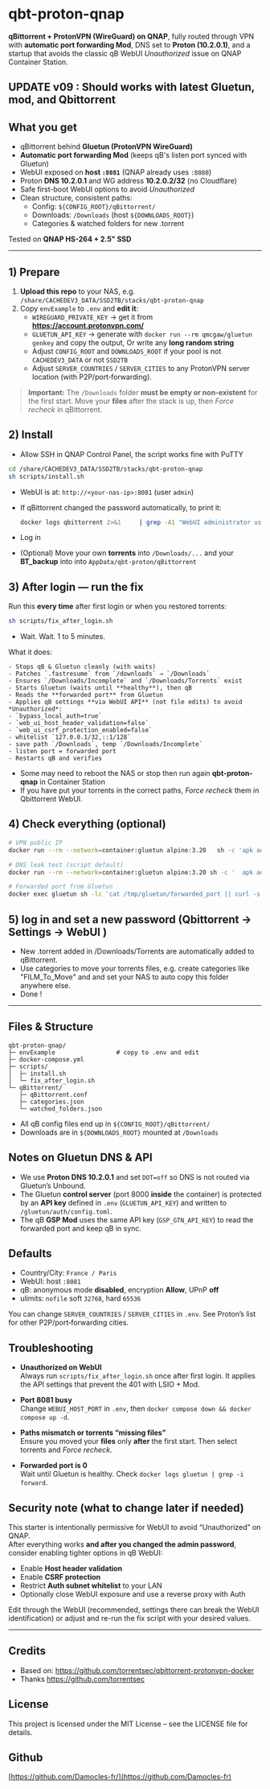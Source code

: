 # qbt-proton-qnap

**qBittorrent + ProtonVPN (WireGuard) on QNAP**, fully routed through VPN with **automatic port forwarding Mod**, DNS set to **Proton (10.2.0.1)**, and a startup that avoids the classic qB WebUI *Unauthorized* issue on QNAP Container Station.

## UPDATE v09 : Should works with latest Gluetun, mod, and Qbittorrent

## What you get

- qBittorrent behind **Gluetun (ProtonVPN WireGuard)**  
- **Automatic port forwarding Mod** (keeps qB's listen port synced with Gluetun)
- WebUI exposed on **host `:8081`** (QNAP already uses `:8080`)
- Proton **DNS 10.2.0.1** and WG address **10.2.0.2/32** (no Cloudflare)
- Safe first-boot WebUI options to avoid *Unauthorized*
- Clean structure, consistent paths:
  - Config: `${CONFIG_ROOT}/qBittorrent/`
  - Downloads: `/Downloads` (host `${DOWNLOADS_ROOT}`)
  - Categories & watched folders for new .torrent

Tested on **QNAP HS-264 + 2.5" SSD**

---

## 1) Prepare

1. **Upload this repo** to your NAS, e.g. `/share/CACHEDEV3_DATA/SSD2TB/stacks/qbt-proton-qnap`
2. Copy `envExample` to `.env` and **edit it**:
   - `WIREGUARD_PRIVATE_KEY` → get it from **https://account.protonvpn.com/**
   - `GLUETUN_API_KEY` → generate with `docker run --rm qmcgaw/gluetun genkey` and copy the output, Or write any **long random string**
   - Adjust `CONFIG_ROOT` and `DOWNLOADS_ROOT` if your pool is not `CACHEDEV3_DATA` or not `SSD2TB`
   - Adjust `SERVER_COUNTRIES` / `SERVER_CITIES` to any ProtonVPN server location (with P2P/port‑forwarding).

> **Important:** The `/Downloads` folder **must be empty or non‑existent** for the first start. Move your **files** after the stack is up, then *Force recheck* in qBittorrent.

## 2) Install

- Allow SSH in QNAP Control Panel, the script works fine with PuTTY
```sh
cd /share/CACHEDEV3_DATA/SSD2TB/stacks/qbt-proton-qnap
sh scripts/install.sh
```

- WebUI is at: `http://<your-nas-ip>:8081` (user `admin`)
- If qBittorrent changed the password automatically, to print it:
  ```sh
  docker logs qbittorrent 2>&1     | grep -A1 "WebUI administrator username is"     | tail -n 1     | awk '{print $NF}'
  ```

- Log in
- (Optional) Move your own **torrents** into `/Downloads/...` and your **BT_backup** into into `AppData/qbt-proton/qBittorrent` 

## 3) After login — run the fix

Run this **every time** after first login or when you restored torrents:

```sh
sh scripts/fix_after_login.sh
```
- Wait. Wait. 1 to 5 minutes.

What it does:

	- Stops qB & Gluetun cleanly (with waits)
	- Patches `.fastresume` from `/downloads` → `/Downloads`
	- Ensures `/Downloads/Incomplete` and `/Downloads/Torrents` exist
	- Starts Gluetun (waits until **healthy**), then qB
	- Reads the **forwarded port** from Gluetun
	- Applies qB settings **via WebUI API** (not file edits) to avoid *Unauthorized*:
	- `bypass_local_auth=true`
	- `web_ui_host_header_validation=false`
	- `web_ui_csrf_protection_enabled=false`
	- whitelist `127.0.0.1/32,::1/128`
	- save path `/Downloads`, temp `/Downloads/Incomplete`
	- listen port = forwarded port
	- Restarts qB and verifies
	
- Some may need to reboot the NAS or stop then run again **qbt-proton-qnap** in Container Station
- If you have put your torrents in the correct paths, *Force recheck* them in Qbittorrent WebUI.

## 4) Check everything (optional)

```sh
# VPN public IP
docker run --rm --network=container:gluetun alpine:3.20   sh -c 'apk add -q --no-progress curl >/dev/null && curl -s https://ipinfo.io'

# DNS leak test (script default)
docker run --rm --network=container:gluetun alpine:3.20 sh -c '  apk add -q --no-progress curl wget >/dev/null &&   curl -s https://raw.githubusercontent.com/macvk/dnsleaktest/master/dnsleaktest.sh -o /tmp/d &&   chmod +x /tmp/d && /tmp/d'

# Forwarded port from Gluetun
docker exec gluetun sh -lc 'cat /tmp/gluetun/forwarded_port || curl -s http://localhost:8000/v1/openvpn/portforwarded'
```

## 5) **log in and set a new password** (Qbittorrent → Settings → WebUI )
- New .torrent added in /Downloads/Torrents are automatically added to qBittorrent.
- Use categories to move your torrents files, e.g. create categories like "FILM_To_Move" and and set your NAS to auto copy this folder anywhere else.
- Done !

---

## Files & Structure

```
qbt-proton-qnap/
├─ envExample                 # copy to .env and edit
├─ docker-compose.yml
├─ scripts/
│  ├─ install.sh
│  └─ fix_after_login.sh
└─ qBittorrent/
   ├─ qBittorrent.conf
   ├─ categories.json
   └─ watched_folders.json
```

- All qB config files end up in `${CONFIG_ROOT}/qBittorrent/`
- Downloads are in `${DOWNLOADS_ROOT}` mounted at `/Downloads`

## Notes on Gluetun DNS & API

- We use **Proton DNS 10.2.0.1** and set `DOT=off` so DNS is not routed via Gluetun’s Unbound.
- The Gluetun **control server** (port 8000 **inside** the container) is protected by an **API key** defined in `.env` (`GLUETUN_API_KEY`) and written to `/gluetun/auth/config.toml`.
- The qB **GSP Mod** uses the same API key (`GSP_GTN_API_KEY`) to read the forwarded port and keep qB in sync.

## Defaults

- Country/City: `France / Paris`
- WebUI: host `:8081`
- qB: anonymous mode **disabled**, encryption **Allow**, UPnP **off**
- ulimits: `nofile` soft `32768`, hard `65536`

You can change `SERVER_COUNTRIES` / `SERVER_CITIES` in `.env`. See Proton’s list for other P2P/port‑forwarding cities.

## Troubleshooting

- **Unauthorized on WebUI**  
  Always run `scripts/fix_after_login.sh` once after first login. It applies the API settings that prevent the 401 with LSIO + Mod.

- **Port 8081 busy**  
  Change `WEBUI_HOST_PORT` in `.env`, then `docker compose down && docker compose up -d`.

- **Paths mismatch or torrents “missing files”**  
  Ensure you moved your **files** only **after** the first start. Then select torrents and *Force recheck*.

- **Forwarded port is 0**  
  Wait until Gluetun is healthy. Check `docker logs gluetun | grep -i forward`.

## Security note (what to change later if needed)

This starter is intentionally permissive for WebUI to avoid “Unauthorized” on QNAP.  
After everything works **and after you changed the admin password**, consider enabling tighter options in qB WebUI:

- Enable **Host header validation**
- Enable **CSRF protection**
- Restrict **Auth subnet whitelist** to your LAN
- Optionally close WebUI exposure and use a reverse proxy with Auth

Edit through the WebUI (recommended, settings there can break the WebUI identification) or adjust and re-run the fix script with your desired values.

---

## Credits

- Based on: <https://github.com/torrentsec/qbittorrent-protonvpn-docker>
- Thanks <https://github.com/torrentsec>

## License
This project is licensed under the MIT License – see the LICENSE file for details.

## Github
[https://github.com/Damocles-fr/](https://github.com/Damocles-fr)
